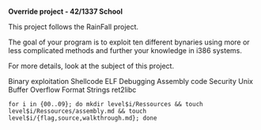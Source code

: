 
**Override project - 42/1337 School**

This project follows the RainFall project. 

The goal of your program is to exploit ten different bynaries using more or less complicated methods and further your knowledge in i386 systems.

For more details, look at the subject of this project.

Binary exploitation
Shellcode
ELF
Debugging
Assembly code
Security
Unix
Buffer Overflow
Format Strings
ret2libc

```
for i in {00..09}; do mkdir level$i/Ressources && touch level$i/Ressources/assembly.md && touch level$i/{flag,source,walkthrough.md}; done
```
